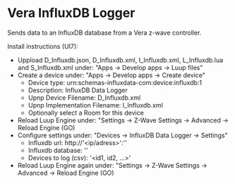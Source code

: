 # Vera InfluxDB Logger

Sends data to an InfluxDB database from a Vera z-wave controller. 

Install instructions (UI7):
* Uppload D_Influxdb.json, D_Influxdb.xml, I_Influxdb.xml, L_Influxdb.lua and S_Influxdb.xml under: "Apps -> Develop apps -> Luup files"
* Create a device under: "Apps -> Develop apps -> Create device"
	* Device type: urn:schemas-influxdata-com:device:influxdb:1
	* Description: InfluxDB Data Logger
	* Upnp Device Filename: D_Influxdb.xml
	* Upnp Implementation Filename: I_Influxdb.xml
	* Optionally select a Room for this device
* Reload Luup Engine under: "Settings -> Z-Wave Settings -> Advanced -> Reload Engine (GO)
* Configure settings under: "Devices -> InfluxDB Data Logger -> Settings"
	* Influxdb url: http://'<ip/adress>':'<port>'
	* Influxdb database: '<db name>'
	* Devices to log (csv): '<id1, id2, ...>'
* Reload Luup Engine again under: "Settings -> Z-Wave Settings -> Advanced -> Reload Engine (GO)
